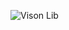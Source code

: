 ![Vison Lib](https://user-images.githubusercontent.com/112562956/198793556-9b5a6b92-c938-4703-b7f4-a477f604c367.png)
